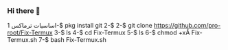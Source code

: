 ### Hi there 👋

<!--
**AEShacker/AEShacker** is a ✨ _special_ ✨ repository because its `README.md` (this file) appears on your GitHub profile.

Here are some ideas to get you started:

- 🔭 I’m currently working on ...
- 🌱 I’m currently learning ...
- 👯 I’m looking to collaborate on ...
- 🤔 I’m looking for help with ...
- 💬 Ask me about ...
- 📫 How to reach me: ...
- 😄 Pronouns: ...
- ⚡ Fun fact: ...
-->
اساسيات ترماكس 
1-$ pkg install git
2-$ 2-$ git clone https://github.com/pro-root/Fix-Termux
3-$ ls
4-$ cd Fix-Termux
5-$ ls
6-$ chmod +xÂ  Fix-Termux.sh
7-$ bash Fix-Termux.sh
